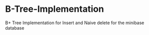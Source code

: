 # B-Tree-Implementation
B+ Tree Implementation for Insert and Naive delete for the minibase database
